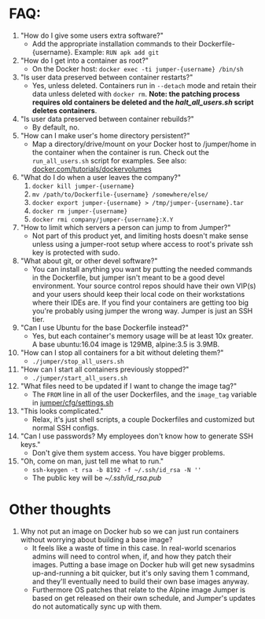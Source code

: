 # FAQ:

1. "How do I give some users extra software?"
    * Add the appropriate installation commands to their
    Dockerfile-{username}. Example: `RUN apk add git`
1. "How do I get into a container as root?"
    * On the Docker host: `docker exec -ti jumper-{username} /bin/sh`
1. "Is user data preserved between container restarts?"
    * Yes, unless deleted. Containers run in `--detach` mode and
    retain their data unless deleted with `docker rm`. __Note: the
    patching process requires old containers be deleted and the
    _halt_all_users.sh_ script deletes containers__.
1. "Is user data preserved between container rebuilds?"
    * By default, no.
1. "How can I make user's home directory persistent?"
    * Map a directory/drive/mount on your Docker host to /jumper/home
    in the container when the container is run. Check out the
    `run_all_users.sh` script for examples. See also: [docker.com/tutorials/dockervolumes](https://docs.docker.com/engine/tutorials/dockervolumes/#mount-a-host-directory-as-a-data-volume)
1. "What do I do when a user leaves the company?"
    1. `docker kill jumper-{username}`
    1. `mv /path/to/Dockerfile-{username} /somewhere/else/`
    1. `docker export jumper-{username} > /tmp/jumper-{username}.tar`
    1. `docker rm jumper-{username}`
    1. `docker rmi company/jumper-{username}:X.Y`
1. "How to limit which servers a person can jump to from Jumper?"
    * Not part of this product yet, and limiting hosts doesn't make
    sense unless using a jumper-root setup where access to root's
    private ssh key is protected with sudo.
1. "What about git, or other devel software?"
    * You can install anything you want by putting the needed commands
    in the Dockerfile, but jumper isn't meant to be a good devel
    environment. Your source control repos should have their own VIP(s)
    and your users should keep their local code on their workstations
    where their IDEs are. If you find your containers are getting too
    big you're probably using jumper the wrong way. Jumper is just an
    SSH tier.
1. "Can I use Ubuntu for the base Dockerfile instead?"
    * Yes, but each container's memory usage will be at least 10x
    greater. A base ubuntu:16.04 image is 129MB, alpine:3.5 is 3.9MB.
1. "How can I stop all containers for a bit without deleting them?"
    * `./jumper/stop_all_users.sh`
1. "How can I start all containers previously stopped?"
    * `./jumper/start_all_users.sh`
1. "What files need to be updated if I want to change the image tag?"
    * The `FROM` line in all of the user Dockerfiles, and the
    `image_tag` variable in
    [jumper/cfg/settings.sh](/jumper/cfg/settings.sh)
1. "This looks complicated."
    * Relax, it's just shell scripts, a couple Dockerfiles and
    customized but normal SSH configs.
1. "Can I use passwords? My employees don't know how to generate SSH
keys."
    * Don't give them system access. You have bigger problems.
1. "Oh, come on man, just tell me what to run."
    * `ssh-keygen -t rsa -b 8192 -f ~/.ssh/id_rsa -N ''`
    * The public key will be _~/.ssh/id_rsa.pub_

# Other thoughts

1. Why not put an image on Docker hub so we can just run containers
without worrying about building a base image?
    * It feels like a waste of time in this case. In real-world
scenarios admins will need to control when, if, and how they patch their
images. Putting a base image on Docker hub will get new sysadmins
up-and-running a bit quicker, but it's only saving them 1 command, and
they'll eventually need to build their own base images anyway.
    * Furthermore OS patches that relate to the Alpine image Jumper is
based on get released on their own schedule, and Jumper's updates do not
automatically sync up with them.
